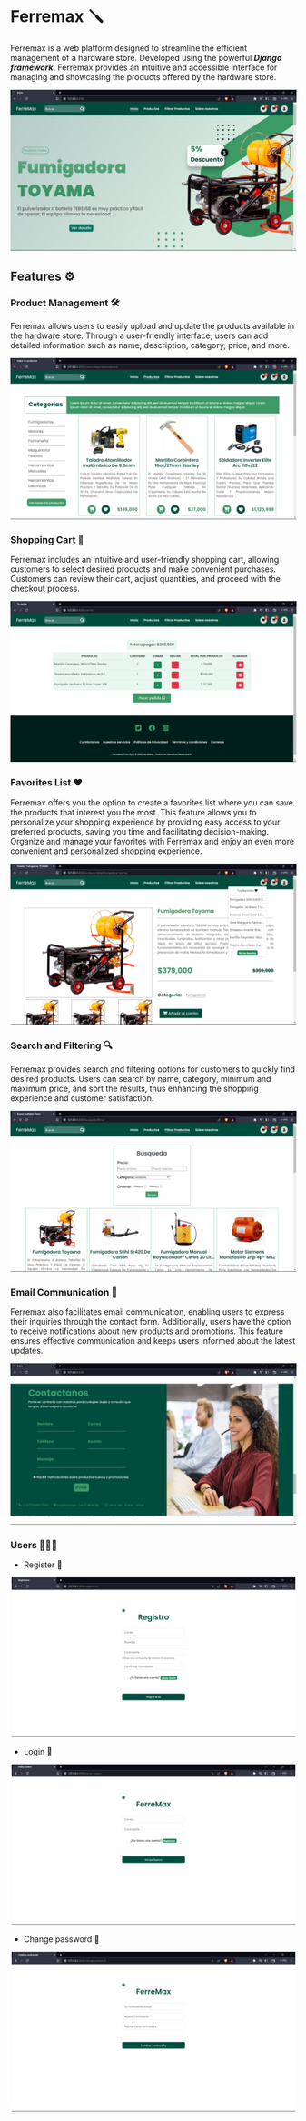 # Ferremax 🪛

Ferremax is a web platform designed to streamline the efficient management of a hardware store. Developed using the powerful ***Django framework***, Ferremax provides an intuitive and accessible interface for managing and showcasing the products offered by the hardware store.

![](images_readme/principal.png)


## Features  ⚙️
### Product Management 🛠️
Ferremax allows users to easily upload and update the products available in the hardware store. Through a user-friendly interface, users can add detailed information such as name, description, category, price, and more.

![](images_readme/products.png)


### Shopping Cart 🚛
Ferremax includes an intuitive and user-friendly shopping cart, allowing customers to select desired products and make convenient purchases. Customers can review their cart, adjust quantities, and proceed with the checkout process.

![](images_readme/cart.png)


### Favorites List ❤️
Ferremax offers you the option to create a favorites list where you can save the products that interest you the most. This feature allows you to personalize your shopping experience by providing easy access to your preferred products, saving you time and facilitating decision-making. Organize and manage your favorites with Ferremax and enjoy an even more convenient and personalized shopping experience.

![](images_readme/favoritesanddetail.png)


### Search and Filtering 🔍
Ferremax provides search and filtering options for customers to quickly find desired products. Users can search by name, category, minimum and maximum price, and sort the results, thus enhancing the shopping experience and customer satisfaction.

![](images_readme/search.png)


### Email Communication 📧
Ferremax also facilitates email communication, enabling users to express their inquiries through the contact form. Additionally, users have the option to receive notifications about new products and promotions. This feature ensures effective communication and keeps users informed about the latest updates.

![](images_readme/email.png)


### Users 👩‍🦰🧑
- Register 🚪
<div>
<p style = 'text-align:center;'>
<img src="images_readme/register.png" alt="JuveR" width="500px">
</p>
</div>

- Login 🔑
<div>
<p style = 'text-align:center;'>
<img src="images_readme/login.png" alt="JuveR" width="500px">
</p>
</div>

- Change password 🔐
<div>
<p style = 'text-align:center;'>
<img src="images_readme/change_password.png" alt="JuveR" width="500px">
</p>
</div>
